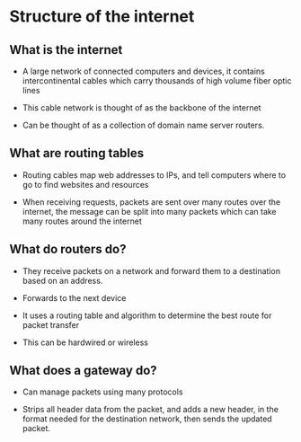 # Structure of the internet

## What is the internet

- A large network of connected computers and devices, it contains intercontinental cables which carry thousands of high volume fiber optic lines

- This cable network is thought of as the backbone of the internet

- Can be thought of as a collection of domain name server routers. 

## What are routing tables

- Routing cables map web addresses to IPs, and tell computers where to go to find websites and resources

- When receiving requests, packets are sent over many routes over the internet, the message can be split into many packets which can take many routes around the internet

## What do routers do?

- They receive packets on a network and forward them to a destination based on an address. 

- Forwards to the next device

- It uses a routing table and algorithm to determine the best route for packet transfer

- This can be hardwired or wireless

## What does a gateway do?

- Can manage packets using many protocols

- Strips all header data from the packet, and adds a new header, in the format needed for the destination network, then sends the updated packet.
